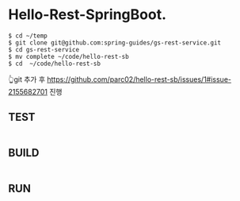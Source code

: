 # Hello-Rest-SpringBoot.
```
$ cd ~/temp
$ git clone git@github.com:spring-guides/gs-rest-service.git
$ cd gs-rest-service
$ mv complete ~/code/hello-rest-sb
$ cd  ~/code/hello-rest-sb
```
👆git 추가 후
https://github.com/parc02/hello-rest-sb/issues/1#issue-2155682701
진행
## TEST
```
```
## BUILD
```
```
## RUN
```
```
